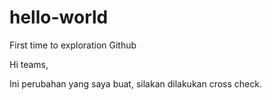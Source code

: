 # hello-world
First time to exploration Github

Hi teams,

Ini perubahan yang saya buat, silakan dilakukan cross check.
